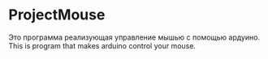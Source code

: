 # ProjectMouse
Это программа реализующая управление мышью с помощью ардуино.
This is program that makes arduino control your mouse.
